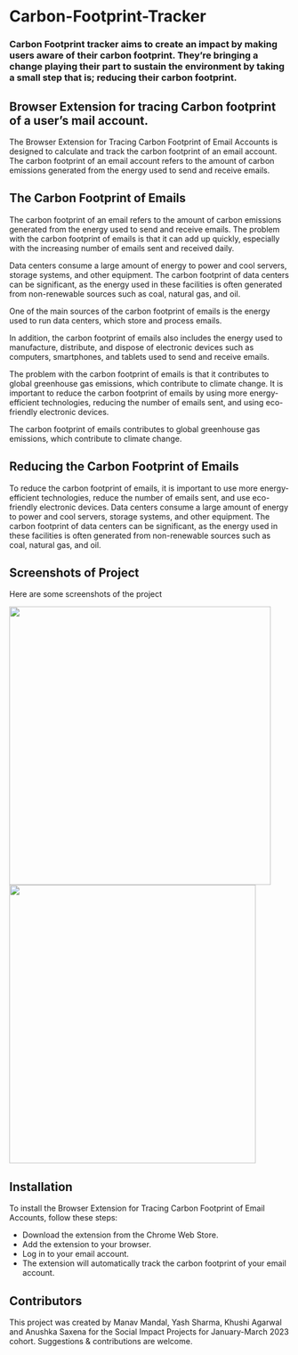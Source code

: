 # Carbon-Footprint-Tracker
### Carbon Footprint tracker aims to create an impact by making users aware of their carbon footprint. They’re bringing a change playing their part to sustain the environment by taking a small step that is; reducing their carbon footprint.

## Browser Extension for tracing Carbon footprint of a user’s mail account. 

The Browser Extension for Tracing Carbon Footprint of Email Accounts is designed to calculate and track the carbon footprint of an email account. The carbon footprint of an email account refers to the amount of carbon emissions generated from the energy used to send and receive emails.

## The Carbon Footprint of Emails
The carbon footprint of an email refers to the amount of carbon emissions generated from the energy used to send and receive emails. The problem with the carbon footprint of emails is that it can add up quickly, especially with the increasing number of emails sent and received daily.

Data centers consume a large amount of energy to power and cool servers, storage systems, and other equipment. The carbon footprint of data centers can be significant, as the energy used in these facilities is often generated from non-renewable sources such as coal, natural gas, and oil.

One of the main sources of the carbon footprint of emails is the energy used to run data centers, which store and process emails.

In addition, the carbon footprint of emails also includes the energy used to manufacture, distribute, and dispose of electronic devices such as computers, smartphones, and tablets used to send and receive emails.

The problem with the carbon footprint of emails is that it contributes to global greenhouse gas emissions, which contribute to climate change. It is important to reduce the carbon footprint of emails by using more energy-efficient technologies, reducing the number of emails sent, and using eco-friendly electronic devices.

The carbon footprint of emails contributes to global greenhouse gas emissions, which contribute to climate change.

## Reducing the Carbon Footprint of Emails
To reduce the carbon footprint of emails, it is important to use more energy-efficient technologies, reduce the number of emails sent, and use eco-friendly electronic devices. Data centers consume a large amount of energy to power and cool servers, storage systems, and other equipment. The carbon footprint of data centers can be significant, as the energy used in these facilities is often generated from non-renewable sources such as coal, natural gas, and oil.

## Screenshots of Project
Here are some screenshots of the project

<img src="https://user-images.githubusercontent.com/77577005/224461317-207aaf72-a66e-4e95-86a4-86b4ba36c93b.png" width="470" height="500"/>
<br>
<img src="https://user-images.githubusercontent.com/77577005/224461391-431b708f-1b17-4ab0-a0cb-de6d6afa6c95.png" width="443" height="500"/>

## Installation
To install the Browser Extension for Tracing Carbon Footprint of Email Accounts, follow these steps:

* Download the extension from the Chrome Web Store.
* Add the extension to your browser.
* Log in to your email account.
* The extension will automatically track the carbon footprint of your email account.

## Contributors
This project was created by Manav Mandal, Yash Sharma, Khushi Agarwal and Anushka Saxena for the Social Impact Projects for January-March 2023 cohort. Suggestions & contributions are welcome.





